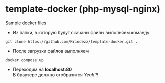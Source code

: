 # template-docker (php-mysql-nginx)
Sample docker files

* Из папки, в которую будут скачаны файлы выполняем команду
```
git clone https://github.com/Kriodezz/template-docker.git .
```
* После загрузки файлов выполняем
```
docker compose up
```
* Переходим на **localhost:80**  
В браузере должно отобразится *Yeah!!!*
